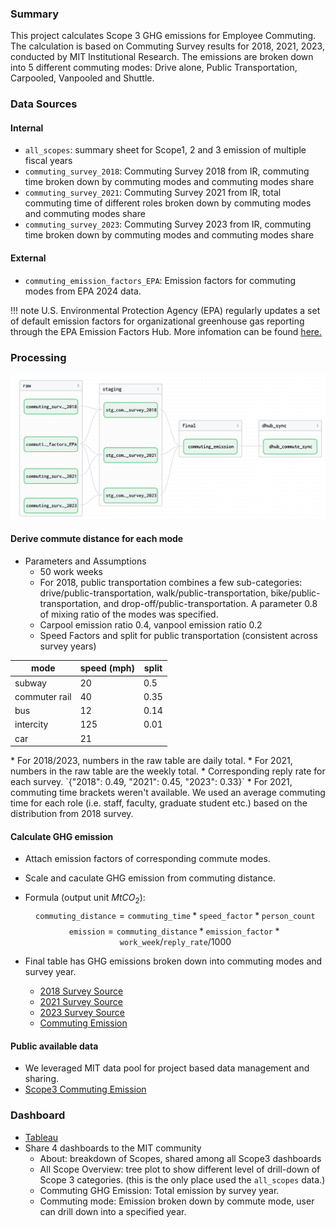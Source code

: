 
### Summary

This project calculates Scope 3 GHG emissions for Employee Commuting. The calculation is based on Commuting Survey results for 2018, 2021, 2023, conducted by MIT Institutional Research. The emissions are broken down into 5 different commuting modes: Drive alone, Public Transportation, Carpooled, Vanpooled and Shuttle.

### Data Sources

#### Internal

* `all_scopes`: summary sheet for Scope1, 2 and 3 emission of multiple fiscal years
* `commuting_survey_2018`: Commuting Survey 2018 from IR, commuting time broken down by commuting modes and commuting modes share
* `commuting_survey_2021`: Commuting Survey 2021 from IR, total commuting time of different roles broken down by commuting modes and commuting modes share
* `commuting_survey_2023`: Commuting Survey 2023 from IR, commuting time broken down by commuting modes and commuting modes share

#### External

* `commuting_emission_factors_EPA`: Emission factors for commuting modes from EPA 2024 data.

!!! note
	U.S. Environmental Protection Agency (EPA) regularly updates a set of default emission factors for organizational greenhouse gas reporting through the EPA Emission Factors Hub. More infomation can be found [here.](https://www.epa.gov/climateleadership/ghg-emission-factors-hub)

### Processing

![commuting](../assets/images/commuting.png#shadow)

#### Derive commute distance for each mode

* Parameters and Assumptions
    * 50 work weeks
    * For 2018, public transportation combines a few sub-categories: drive/public-transportation, walk/public-transportation, bike/public-transportation, and drop-off/public-transportation. A parameter 0.8 of mixing ratio of the modes was specified.
    * Carpool emission ratio 0.4, vanpool emission ratio 0.2
    * Speed Factors and split for public transportation (consistent across survey years)
<div class="center-table" markdown>

| mode          | speed (mph) | split |
|---------------|-------------|-------|
| subway        | 20          | 0.5   |
| commuter rail | 40          | 0.35  |
| bus           | 12          | 0.14  |
| intercity     | 125         | 0.01  |
| car           | 21          |       |

</div>
* For 2018/2023, numbers in the raw table are daily total.
* For 2021, numbers in the raw table are the weekly total.
* Corresponding reply rate for each survey. `{"2018": 0.49, "2021": 0.45, "2023": 0.33}`
* For 2021, commuting time brackets weren't available. We used an average commuting time for each role (i.e. staff, faculty, graduate student etc.) based on the distribution from 2018 survey.

#### Calculate GHG emission

* Attach emission factors of corresponding commute modes.
* Scale and caculate GHG emission from commuting distance.
* Formula (output unit $MtCO_2$): 
$$ \texttt{commuting\_distance} = \texttt{commuting\_time} * \texttt{speed\_factor} * \texttt{person_count} $$
$$ \texttt{emission} = \texttt{commuting\_distance} * \texttt{emission\_factor} * \texttt{work\_week} / \texttt{reply\_rate} / 1000 $$

* Final table has GHG emissions broken down into commuting modes and survey year.
    * [2018 Survey Source](https://mit-sustainability.github.io/basin/#!/model/model.mitos.stg_commuting_survey_2018)
    * [2021 Survey Source](https://mit-sustainability.github.io/basin/#!/model/model.mitos.stg_commuting_survey_2021)
    * [2023 Survey Source](https://mit-sustainability.github.io/basin/#!/model/model.mitos.stg_commuting_survey_2023)
    * [Commuting Emission](https://mit-sustainability.github.io/basin/#!/model/model.mitos.commuting_emission#code)

#### Public available data

* We leveraged MIT data pool for project based data management and sharing.
* [Scope3 Commuting Emission](https://data.mit.edu/datahub/download/file/CD054A92D53E4A83DB5B1196C3BCA97B8658FCD5F2F1921F4F712FB9913FEDAA)

### Dashboard

* [Tableau](https://tableau.mit.edu/#/workbooks/8877?:origin=card_share_link)
* Share 4 dashboards to the MIT community
    * About: breakdown of Scopes, shared among all Scope3 dashboards
	* All Scope Overview: tree plot to show different level of drill-down of Scope 3 categories. (this is the only place used the `all_scopes` data.)
	* Commuting GHG Emission: Total emission by survey year.
	* Commuting mode: Emission broken down by commute mode, user can drill down into a specified year.
